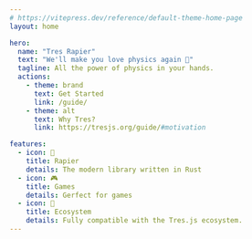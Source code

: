 ```yaml
---
# https://vitepress.dev/reference/default-theme-home-page
layout: home

hero:
  name: "Tres Rapier"
  text: "We'll make you love physics again 💚"
  tagline: All the power of physics in your hands.
  actions:
    - theme: brand
      text: Get Started
      link: /guide/
    - theme: alt
      text: Why Tres?
      link: https://tresjs.org/guide/#motivation

features:
  - icon: 🧲
    title: Rapier
    details: The modern library written in Rust
  - icon: 🎮
    title: Games
    details: Gerfect for games
  - icon: 💚
    title: Ecosystem
    details: Fully compatible with the Tres.js ecosystem.
---
```

